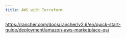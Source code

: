 ```yaml
---
title: AWS with Terraform
---
```


https://rancher.com/docs/rancher/v2.6/en/quick-start-guide/deployment/amazon-aws-marketplace-qs/